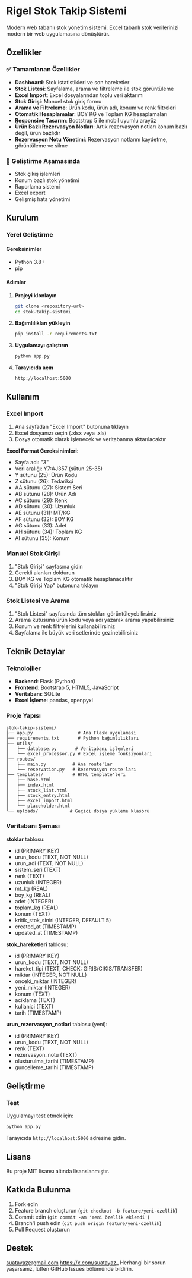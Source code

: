 # Rigel Stok Takip Sistemi

Modern web tabanlı stok yönetim sistemi. Excel tabanlı stok verilerinizi modern bir web uygulamasına dönüştürür.

## Özellikler

### ✅ Tamamlanan Özellikler

- **Dashboard**: Stok istatistikleri ve son hareketler
- **Stok Listesi**: Sayfalama, arama ve filtreleme ile stok görüntüleme
- **Excel Import**: Excel dosyalarından toplu veri aktarımı
- **Stok Girişi**: Manuel stok giriş formu
- **Arama ve Filtreleme**: Ürün kodu, ürün adı, konum ve renk filtreleri
- **Otomatik Hesaplamalar**: BOY KG ve Toplam KG hesaplamaları
- **Responsive Tasarım**: Bootstrap 5 ile mobil uyumlu arayüz
- **Ürün Bazlı Rezervasyon Notları**: Artık rezervasyon notları konum bazlı değil, ürün bazlıdır
- **Rezervasyon Notu Yönetimi**: Rezervasyon notlarını kaydetme, görüntüleme ve silme

### 🚧 Geliştirme Aşamasında

- Stok çıkış işlemleri
- Konum bazlı stok yönetimi
- Raporlama sistemi
- Excel export
- Gelişmiş hata yönetimi

## Kurulum

### Yerel Geliştirme

#### Gereksinimler
- Python 3.8+
- pip

#### Adımlar

1. **Projeyi klonlayın**
   ```bash
   git clone <repository-url>
   cd stok-takip-sistemi
   ```

2. **Bağımlılıkları yükleyin**
   ```bash
   pip install -r requirements.txt
   ```

3. **Uygulamayı çalıştırın**
   ```bash
   python app.py
   ```

4. **Tarayıcıda açın**
   ```
   http://localhost:5000
   ```



## Kullanım

### Excel Import

1. Ana sayfadan "Excel Import" butonuna tıklayın
2. Excel dosyanızı seçin (.xlsx veya .xls)
3. Dosya otomatik olarak işlenecek ve veritabanına aktarılacaktır

**Excel Format Gereksinimleri:**
- Sayfa adı: "3"
- Veri aralığı: Y7:AJ357 (sütun 25-35)
- Y sütunu (25): Ürün Kodu
- Z sütunu (26): Tedarikçi
- AA sütunu (27): Sistem Seri
- AB sütunu (28): Ürün Adı
- AC sütunu (29): Renk
- AD sütunu (30): Uzunluk
- AE sütunu (31): MT/KG
- AF sütunu (32): BOY KG
- AG sütunu (33): Adet
- AH sütunu (34): Toplam KG
- AI sütunu (35): Konum

### Manuel Stok Girişi

1. "Stok Girişi" sayfasına gidin
2. Gerekli alanları doldurun
3. BOY KG ve Toplam KG otomatik hesaplanacaktır
4. "Stok Girişi Yap" butonuna tıklayın

### Stok Listesi ve Arama

1. "Stok Listesi" sayfasında tüm stokları görüntüleyebilirsiniz
2. Arama kutusuna ürün kodu veya adı yazarak arama yapabilirsiniz
3. Konum ve renk filtrelerini kullanabilirsiniz
4. Sayfalama ile büyük veri setlerinde gezinebilirsiniz

## Teknik Detaylar

### Teknolojiler

- **Backend**: Flask (Python)
- **Frontend**: Bootstrap 5, HTML5, JavaScript
- **Veritabanı**: SQLite
- **Excel İşleme**: pandas, openpyxl

### Proje Yapısı

```
stok-takip-sistemi/
├── app.py                 # Ana Flask uygulaması
├── requirements.txt       # Python bağımlılıkları
├── utils/
│   ├── database.py       # Veritabanı işlemleri
│   └── excel_processor.py # Excel işleme fonksiyonları
├── routes/
│   ├── main.py          # Ana route'lar
│   └── reservation.py   # Rezervasyon route'ları
├── templates/           # HTML template'leri
│   ├── base.html
│   ├── index.html
│   ├── stock_list.html
│   ├── stock_entry.html
│   ├── excel_import.html
│   └── placeholder.html
└── uploads/            # Geçici dosya yükleme klasörü
```

### Veritabanı Şeması

**stoklar** tablosu:
- id (PRIMARY KEY)
- urun_kodu (TEXT, NOT NULL)
- urun_adi (TEXT, NOT NULL)
- sistem_seri (TEXT)
- renk (TEXT)
- uzunluk (INTEGER)
- mt_kg (REAL)
- boy_kg (REAL)
- adet (INTEGER)
- toplam_kg (REAL)
- konum (TEXT)
- kritik_stok_siniri (INTEGER, DEFAULT 5)
- created_at (TIMESTAMP)
- updated_at (TIMESTAMP)

**stok_hareketleri** tablosu:
- id (PRIMARY KEY)
- urun_kodu (TEXT, NOT NULL)
- hareket_tipi (TEXT, CHECK: GIRIS/CIKIS/TRANSFER)
- miktar (INTEGER, NOT NULL)
- onceki_miktar (INTEGER)
- yeni_miktar (INTEGER)
- konum (TEXT)
- aciklama (TEXT)
- kullanici (TEXT)
- tarih (TIMESTAMP)

**urun_rezervasyon_notlari** tablosu (yeni):
- id (PRIMARY KEY)
- urun_kodu (TEXT, NOT NULL)
- renk (TEXT)
- rezervasyon_notu (TEXT)
- olusturulma_tarihi (TIMESTAMP)
- guncelleme_tarihi (TIMESTAMP)

## Geliştirme

### Test

Uygulamayı test etmek için:

```bash
python app.py
```

Tarayıcıda `http://localhost:5000` adresine gidin.

## Lisans

Bu proje MIT lisansı altında lisanslanmıştır.

## Katkıda Bulunma

1. Fork edin
2. Feature branch oluşturun (`git checkout -b feature/yeni-ozellik`)
3. Commit edin (`git commit -am 'Yeni özellik eklendi'`)
4. Branch'i push edin (`git push origin feature/yeni-ozellik`)
5. Pull Request oluşturun

## Destek
suatayaz@gmail.com
https://x.com/suatayaz_
Herhangi bir sorun yaşarsanız, lütfen GitHub Issues bölümünde bildirin.
